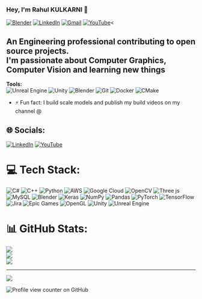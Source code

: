 ### Hey, I'm Rahul KULKARNI 👋

[![Blender](https://img.shields.io/badge/-RahulKULKARNI-orange?style=flat-square&logo=blender&logoColor=white&link=https://projects.blender.org/RahulKULKARNI)](https://projects.blender.org/RahulKULKARNI)
[![LinkedIn](https://img.shields.io/badge/-Rahul%20KULKARNI-blue?style=flat-square&logo=Linkedin&logoColor=white&link=https://www.linkedin.com/in/rahulsuhaskulkarni/)](https://www.linkedin.com/in/rahulsuhaskulkarni/)
[![Gmail](https://img.shields.io/badge/-RahulKULKARNI-c14438?style=flat-square&logo=Gmail&logoColor=white&link=mailto:rahul.suhas.kulkarni@gmail.com)](mailto:rahul.suhas.kulkarni@gmail.com)
[![YouTube](https://img.shields.io/badge/-IndianScaleModeler-c14438?style=flat-square&logo=YouTube&logoColor=white&link=https://www.youtube.com/IndianScaleModeler)](https://www.youtube.com/IndianScaleModeler)<</br>

An Engineering professional contributing to open source projects.</br>
I'm passionate about Computer Graphics, Computer Vision and learning new things</br>
---

**Tools:**
</br>
![Unreal Engine](https://img.shields.io/badge/unrealengine-%23313131.svg?style=flat-square&logo=unrealengine)
![Unity](https://img.shields.io/badge/-unity-black?style=flat-square&logo=unity)
![Blender](https://img.shields.io/badge/-Blender-black?style=flat-square&logo=blender)
![Git](https://img.shields.io/badge/-Git-grey?style=flat-square&logo=git)
![Docker](https://img.shields.io/badge/-Docker-skyblue?style=flat-square&logo=docker)
![CMake](https://img.shields.io/badge/-CMake-red?style=flat-square&logo=cmake)
</br>

- ⚡ Fun fact: I build scale models and publish my build videos on my channel @

## 🌐 Socials:
[![LinkedIn](https://img.shields.io/badge/LinkedIn-%230077B5.svg?logo=linkedin&logoColor=white)](https://linkedin.com/in/rahulsuhaskulkarni) [![YouTube](https://img.shields.io/badge/YouTube-%23FF0000.svg?logo=YouTube&logoColor=white)](https://youtube.com/@indianscalemodeler) 

# 💻 Tech Stack:
![C#](https://img.shields.io/badge/c%23-%23239120.svg?style=for-the-badge&logo=csharp&logoColor=white)
![C++](https://img.shields.io/badge/c++-%2300599C.svg?style=for-the-badge&logo=c%2B%2B&logoColor=white)
![Python](https://img.shields.io/badge/python-3670A0?style=for-the-badge&logo=python&logoColor=ffdd54)
![AWS](https://img.shields.io/badge/AWS-%23FF9900.svg?style=for-the-badge&logo=amazon-aws&logoColor=white)
![Google Cloud](https://img.shields.io/badge/GoogleCloud-%234285F4.svg?style=for-the-badge&logo=google-cloud&logoColor=white)
![OpenCV](https://img.shields.io/badge/opencv-%23white.svg?style=for-the-badge&logo=opencv&logoColor=white)
![Three js](https://img.shields.io/badge/threejs-black?style=for-the-badge&logo=three.js&logoColor=white)
![MySQL](https://img.shields.io/badge/mysql-4479A1.svg?style=for-the-badge&logo=mysql&logoColor=white)
![Blender](https://img.shields.io/badge/blender-%23F5792A.svg?style=for-the-badge&logo=blender&logoColor=white)
![Keras](https://img.shields.io/badge/Keras-%23D00000.svg?style=for-the-badge&logo=Keras&logoColor=white)
![NumPy](https://img.shields.io/badge/numpy-%23013243.svg?style=for-the-badge&logo=numpy&logoColor=white)
![Pandas](https://img.shields.io/badge/pandas-%23150458.svg?style=for-the-badge&logo=pandas&logoColor=white)
![PyTorch](https://img.shields.io/badge/PyTorch-%23EE4C2C.svg?style=for-the-badge&logo=PyTorch&logoColor=white)
![TensorFlow](https://img.shields.io/badge/TensorFlow-%23FF6F00.svg?style=for-the-badge&logo=TensorFlow&logoColor=white)
![Jira](https://img.shields.io/badge/jira-%230A0FFF.svg?style=for-the-badge&logo=jira&logoColor=white)
![Epic Games](https://img.shields.io/badge/epicgames-%23313131.svg?style=for-the-badge&logo=epicgames&logoColor=white)
![OpenGL](https://img.shields.io/badge/OpenGL-white?logo=OpenGL&style=for-the-badge)
![Unity](https://img.shields.io/badge/unity-%23000000.svg?style=for-the-badge&logo=unity&logoColor=white)
![Unreal Engine](https://img.shields.io/badge/unrealengine-%23313131.svg?style=for-the-badge&logo=unrealengine&logoColor=white)

# 📊 GitHub Stats:
![](https://github-readme-stats.vercel.app/api?username=SirRahulKulkarni&theme=dark&hide_border=false&include_all_commits=false&count_private=false)<br/>
![](https://nirzak-streak-stats.vercel.app/?user=SirRahulKulkarni&theme=dark&hide_border=false)<br/>
![](https://github-readme-stats.vercel.app/api/top-langs/?username=SirRahulKulkarni&theme=dark&hide_border=false&include_all_commits=false&count_private=false&layout=compact)

---
[![](https://visitcount.itsvg.in/api?id=SirRahulKulkarni&icon=0&color=0)](https://visitcount.itsvg.in)

<!-- Proudly created with GPRM ( https://gprm.itsvg.in ) -->


<!--
**SirRahulKulkarni/SirRahulKulkarni** is a ✨ _special_ ✨ repository because its `README.md` (this file) appears on your GitHub profile.

Here are some ideas to get you started:

- 🔭 I’m currently working on ...
- 🌱 I’m currently learning ...
- 👯 I’m looking to collaborate on ...
- 🤔 I’m looking for help with ...
- 💬 Ask me about ...
- 📫 How to reach me: ...
- 😄 Pronouns: ...
- ⚡ Fun fact: ...
-->


![Profile view counter on GitHub](https://komarev.com/ghpvc/?username=SirRahulKulkarni)
